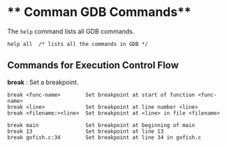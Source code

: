 # ** Comman GDB Commands**

The ```help``` command lists all GDB commands.

```help all  /* lists all the commands in GDB */ ```

## **Commands for Execution Control Flow**

**break** : Set a breakpoint.

```
break <func-name>        Set breakpoint at start of function <func-name>
break <line>             Set breakpoint at line number <line>
break <filename:><line>  Set breakpoint at <line> in file <filename>

break main               Set breakpoint at beginning of main
break 13                 Set breakpoint at line 13
break gofish.c:34        Set breakpoint at line 34 in gofish.c
```

